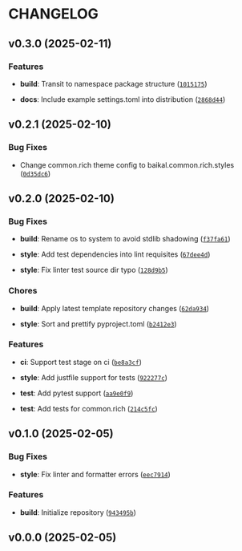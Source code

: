 # CHANGELOG


## v0.3.0 (2025-02-11)

### Features

- **build**: Transit to namespace package structure
  ([`1015175`](https://github.com/Diatonika/baikal-common/commit/10151758f70a4f9b104e6c712b25978f31a1d44c))

- **docs**: Include example settings.toml into distribution
  ([`2868d44`](https://github.com/Diatonika/baikal-common/commit/2868d4423769eb6cefecdd4688c2a534946ec6ab))


## v0.2.1 (2025-02-10)

### Bug Fixes

- Change common.rich theme config to baikal.common.rich.styles
  ([`0d35dc6`](https://github.com/Diatonika/baikal-common/commit/0d35dc69e6e56f088a9819fdc11a2dbe4305462f))


## v0.2.0 (2025-02-10)

### Bug Fixes

- **build**: Rename os to system to avoid stdlib shadowing
  ([`f37fa61`](https://github.com/Diatonika/baikal-common/commit/f37fa61762bd8c76e41b169de16019a283d4900d))

- **style**: Add test dependencies into lint requisites
  ([`67dee4d`](https://github.com/Diatonika/baikal-common/commit/67dee4d7b5b6dd39bb1efaf98eaa66f3857a60ca))

- **style**: Fix linter test source dir typo
  ([`128d9b5`](https://github.com/Diatonika/baikal-common/commit/128d9b56cbb80fafa28b9e8af672a319b4cf0445))

### Chores

- **build**: Apply latest template repository changes
  ([`62da934`](https://github.com/Diatonika/baikal-common/commit/62da934e799e2759c510d901c2716587e7b0602e))

- **style**: Sort and prettify pyproject.toml
  ([`b2412e3`](https://github.com/Diatonika/baikal-common/commit/b2412e342be08fee477ba4158d6da2cc61017111))

### Features

- **ci**: Support test stage on ci
  ([`be8a3cf`](https://github.com/Diatonika/baikal-common/commit/be8a3cfcc741a62148fe438e3a6603d34e863624))

- **style**: Add justfile support for tests
  ([`922277c`](https://github.com/Diatonika/baikal-common/commit/922277c931d16d5159c5f995d286d8e46fa5371a))

- **test**: Add pytest support
  ([`aa9e0f9`](https://github.com/Diatonika/baikal-common/commit/aa9e0f938169a0ccffcd65dd831c924d2f057335))

- **test**: Add tests for common.rich
  ([`214c5fc`](https://github.com/Diatonika/baikal-common/commit/214c5fcf2ee7c45c3d868a61a3cdda6931d176e2))


## v0.1.0 (2025-02-05)

### Bug Fixes

- **style**: Fix linter and formatter errors
  ([`eec7914`](https://github.com/Diatonika/baikal-common/commit/eec7914c0909dbd531ae4351d8ea00f7908c9df6))

### Features

- **build**: Initialize repository
  ([`943495b`](https://github.com/Diatonika/baikal-common/commit/943495bcd092f716180d8a3550216fa88093e6c6))


## v0.0.0 (2025-02-05)
